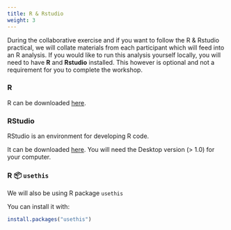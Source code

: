 ```yaml
---
title: R & Rstudio
weight: 3
---
```


During the collaborative exercise and if you want to follow the R & Rstudio practical, we will collate materials from each participant which will feed into an R analysis. If you would like to run this analysis yourself locally, you will need to have **R** and **Rstudio** installed. This however is optional and not a requirement for you to complete the workshop.

### R
R can be downloaded [here](https://cran.r-project.org/mirrors.html).

### RStudio
RStudio is an environment for developing R code.

It can be downloaded [here](https://www.rstudio.com/products/rstudio/download/).
You will need the Desktop version (> 1.0) for your computer.

### R :package: `usethis`

We will also be using R package `usethis`

You can install it with:

```r
install.packages("usethis")
```

